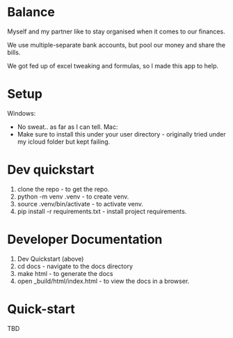 # Balance

 Myself and my partner like to stay organised when it comes to our finances. 

 We use multiple-separate bank accounts, but pool our money and share the bills. 

 We got fed up of excel tweaking and formulas, so I made this app to help.

 # Setup

Windows:
- No sweat.. as far as I can tell.
Mac:
- Make sure to install this under your user directory - originally tried under my icloud folder but kept failing.

# Dev quickstart

1. clone the repo - to get the repo.
2. python -m venv .venv - to create venv.
3. source .venv/bin/activate - to activate venv.
4. pip install -r requirements.txt - install project requirements.

# Developer Documentation

1. Dev Quickstart (above)
2. cd docs - navigate to the docs directory
3. make html - to generate the docs
4. open _build/html/index.html - to view the docs in a browser.

 # Quick-start

 TBD
 